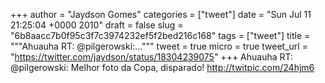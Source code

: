 
+++
author = "Jaydson Gomes"
categories = ["tweet"]
date = "Sun Jul 11 21:25:04 +0000 2010"
draft = false
slug = "6b8aacc7b0f95c3f7c3974232ef5f2bed216c168"
tags = ["tweet"]
title = """Ahuauha RT: @pilgerowski:..."""
tweet = true
micro = true
tweet_url = "https://twitter.com/jaydson/status/18304239075"
+++
Ahuauha RT: @pilgerowski: Melhor foto da Copa, disparado! http://twitpic.com/24hjm6
